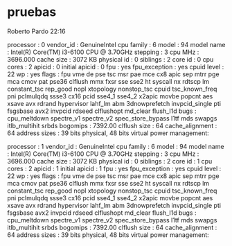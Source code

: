 # pruebas

Roberto Pardo
22:16

processor	: 0
vendor_id	: GenuineIntel
cpu family	: 6
model		: 94
model name	: Intel(R) Core(TM) i3-6100 CPU @ 3.70GHz
stepping	: 3
cpu MHz		: 3696.000
cache size	: 3072 KB
physical id	: 0
siblings	: 2
core id		: 0
cpu cores	: 2
apicid		: 0
initial apicid	: 0
fpu		: yes
fpu_exception	: yes
cpuid level	: 22
wp		: yes
flags		: fpu vme de pse tsc msr pae mce cx8 apic sep mtrr pge mca cmov pat pse36 clflush mmx fxsr sse sse2 ht syscall nx rdtscp lm constant_tsc rep_good nopl xtopology nonstop_tsc cpuid tsc_known_freq pni pclmulqdq ssse3 cx16 pcid sse4_1 sse4_2 x2apic movbe popcnt aes xsave avx rdrand hypervisor lahf_lm abm 3dnowprefetch invpcid_single pti fsgsbase avx2 invpcid rdseed clflushopt md_clear flush_l1d
bugs		: cpu_meltdown spectre_v1 spectre_v2 spec_store_bypass l1tf mds swapgs itlb_multihit srbds
bogomips	: 7392.00
clflush size	: 64
cache_alignment	: 64
address sizes	: 39 bits physical, 48 bits virtual
power management:

processor	: 1
vendor_id	: GenuineIntel
cpu family	: 6
model		: 94
model name	: Intel(R) Core(TM) i3-6100 CPU @ 3.70GHz
stepping	: 3
cpu MHz		: 3696.000
cache size	: 3072 KB
physical id	: 0
siblings	: 2
core id		: 1
cpu cores	: 2
apicid		: 1
initial apicid	: 1
fpu		: yes
fpu_exception	: yes
cpuid level	: 22
wp		: yes
flags		: fpu vme de pse tsc msr pae mce cx8 apic sep mtrr pge mca cmov pat pse36 clflush mmx fxsr sse sse2 ht syscall nx rdtscp lm constant_tsc rep_good nopl xtopology nonstop_tsc cpuid tsc_known_freq pni pclmulqdq ssse3 cx16 pcid sse4_1 sse4_2 x2apic movbe popcnt aes xsave avx rdrand hypervisor lahf_lm abm 3dnowprefetch invpcid_single pti fsgsbase avx2 invpcid rdseed clflushopt md_clear flush_l1d
bugs		: cpu_meltdown spectre_v1 spectre_v2 spec_store_bypass l1tf mds swapgs itlb_multihit srbds
bogomips	: 7392.00
clflush size	: 64
cache_alignment	: 64
address sizes	: 39 bits physical, 48 bits virtual
power management:

